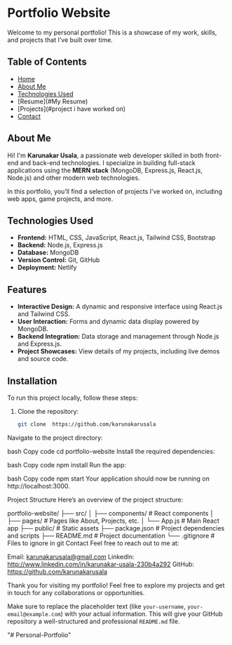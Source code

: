 <!-- <h2 align="center">
  Portfolio Website - v2.0<br/>
  <a href="https://soumyajit.vercel.app/" target="_blank">soumyajit.tech</a>
</h2>
<div align="center">
  <img alt="Demo" src="./Images/readme-img1.png" />
</div>

<br/>

<center>

[![forthebadge](https://forthebadge.com/images/badges/built-with-love.svg)](https://forthebadge.com) &nbsp;
[![forthebadge](https://forthebadge.com/images/badges/made-with-javascript.svg)](https://forthebadge.com) &nbsp;
[![forthebadge](https://forthebadge.com/images/badges/open-source.svg)](https://forthebadge.com) &nbsp;
![GitHub Repo stars](https://img.shields.io/github/stars/soumyajit4419/Portfolio?color=red&logo=github&style=for-the-badge) &nbsp;
![GitHub forks](https://img.shields.io/github/forks/soumyajit4419/Portfolio?color=red&logo=github&style=for-the-badge)

</center>

<h3 align="center">
    🔹
    <a href="https://github.com/soumyajit4419/Portfolio/issues">Report Bug</a> &nbsp; &nbsp;
    🔹
    <a href="https://github.com/soumyajit4419/Portfolio/issues">Request Feature</a>
</h3>

## TL;DR

You can fork this repo to modify and make changes of your own. Please give me proper credit by linking back to [Soumyajit4419](https://github.com/soumyajit4419/Portfolio). Thanks!

## Built With

My personal portfolio <a href="https://soumyajit.vercel.app/" target="_blank">soumyajit.tech</a> which features some of my github projects as well as my resume and technical skills.<br/>

This project was built using these technologies.

- React.js
- Node.js
- Express.js
- CSS3
- VsCode
- Vercel

## Features

**📖 Multi-Page Layout**

**🎨 Styled with React-Bootstrap and Css with easy to customize colors**

**📱 Fully Responsive**

## Getting Started

Clone down this repository. You will need `node.js` and `git` installed globally on your machine.

## 🛠 Installation and Setup Instructions

1. Installation: `npm install`

2. In the project directory, you can run: `npm start`

Runs the app in the development mode.\
Open [http://localhost:3000](http://localhost:3000) to view it in the browser.
The page will reload if you make edits.

## Usage Instructions

Open the project folder and Navigate to `/src/components/`. <br/>
You will find all the components used and you can edit your information accordingly.

### Show your support

Give a ⭐ if you like this website!

<a href="https://www.buymeacoffee.com/soumyajit4419" target="_blank"><img src="https://cdn.buymeacoffee.com/buttons/v2/default-violet.png" alt="Buy Me A Coffee" height= "60px" width= "217px" ></a> -->
# Portfolio Website

Welcome to my personal portfolio! This is a showcase of my work, skills, and projects that I’ve built over time.

## Table of Contents
- [Home](#Introduction)
- [About Me](#about-me)
- [Technologies Used](#technologies-used)
- [Resume](#My Resume)
- [Projects](#project i have worked on)
- [Contact](#contact)

## About Me
Hi! I'm **Karunakar Usala**, a passionate web developer skilled in both front-end and back-end technologies. I specialize in building full-stack applications using the **MERN stack** (MongoDB, Express.js, React.js, Node.js) and other modern web technologies.

In this portfolio, you’ll find a selection of projects I’ve worked on, including web apps, game projects, and more.

## Technologies Used
- **Frontend:** HTML, CSS, JavaScript, React.js, Tailwind CSS, Bootstrap
- **Backend:** Node.js, Express.js
- **Database:** MongoDB
- **Version Control:** Git, GitHub
- **Deployment:** Netlify

## Features
- **Interactive Design:** A dynamic and responsive interface using React.js and Tailwind CSS.
- **User Interaction:** Forms and dynamic data display powered by MongoDB.
- **Backend Integration:** Data storage and management through Node.js and Express.js.
- **Project Showcases:** View details of my projects, including live demos and source code.

## Installation

To run this project locally, follow these steps:

1. Clone the repository:
   ```bash
   git clone  https://github.com/karunakarusala

Navigate to the project directory:

bash
Copy code
cd portfolio-website
Install the required dependencies:

bash
Copy code
npm install
Run the app:

bash
Copy code
npm start
Your application should now be running on http://localhost:3000.

Project Structure
Here’s an overview of the project structure:

portfolio-website/
├── src/
│   ├── components/         # React components
│   ├── pages/              # Pages like About, Projects, etc.
│   └── App.js              # Main React app
├── public/                 # Static assets
├── package.json            # Project dependencies and scripts
├── README.md               # Project documentation
└── .gitignore              # Files to ignore in git
Contact
Feel free to reach out to me at:

Email: karunakarusala@gmail.com
LinkedIn: http://www.linkedin.com/in/karunakar-usala-230b4a292
GitHub: https://github.com/karunakarusala

Thank you for visiting my portfolio! Feel free to explore my projects and get in touch for any collaborations or opportunities.

Make sure to replace the placeholder text (like `your-username`, `your-email@example.com`) with your actual information. This will give your GitHub repository a well-structured and professional `README.md` file.










"# Personal-Portfolio" 
